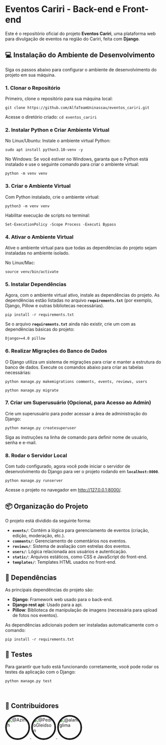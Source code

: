 # Eventos Cariri - Back-end e Front-end

Este é o repositório oficial do projeto **Eventos Cariri**, uma plataforma web para divulgação de eventos na região do Cariri, feita com **Django**.

## 💻 Instalação do Ambiente de Desenvolvimento

Siga os passos abaixo para configurar o ambiente de desenvolvimento do projeto em sua máquina.

### 1. Clonar o Repositório

Primeiro, clone o repositório para sua máquina local:

`git clone https://github.com/AlfaTeamUninassau/eventos_cariri.git`

Acesse o diretório criado:
`cd eventos_cariri`

### 2. Instalar Python e Criar Ambiente Virtual

No Linux/Ubuntu: Instale o ambiente virtual Python:

`sudo apt install python3.10-venv -y`

No Windows: Se você estiver no Windows, garanta que o Python está instalado e use o seguinte comando para criar o ambiente virtual:

`python -m venv venv`

### 3. Criar o Ambiente Virtual

Com Python instalado, crie o ambiente virtual:

`python3 -m venv venv`

Habilitar execução de scripts no terminal:

`Set-ExecutionPolicy -Scope Process -Executi Bypass`

### 4. Ativar o Ambiente Virtual

Ative o ambiente virtual para que todas as dependências do projeto sejam instaladas no ambiente isolado.

No Linux/Mac:

`source venv/bin/activate`

### 5. Instalar Dependências

Agora, com o ambiente virtual ativo, instale as dependências do projeto. As dependências estão listadas no arquivo **`requirements.txt`** (por exemplo, Django, Pillow e outras bibliotecas necessárias).

`pip install -r requirements.txt`

Se o arquivo **`requirements.txt`** ainda não existir, crie um com as dependências básicas do projeto:

`Django>=4.0
pillow`

### 6. Realizar Migrações do Banco de Dados

O Django utiliza um sistema de migrações para criar e manter a estrutura do banco de dados. Execute os comandos abaixo para criar as tabelas necessárias:

`python manage.py makemigrations comments, events, reviews, users`

`python manage.py migrate`

### 7. Criar um Superusuário (Opcional, para Acesso ao Admin)

Crie um superusuário para poder acessar a área de administração do Django:

`python manage.py createsuperuser`

Siga as instruções na linha de comando para definir nome de usuário, senha e e-mail.

### 8. Rodar o Servidor Local

Com tudo configurado, agora você pode iniciar o servidor de desenvolvimento do Django para ver o projeto rodando em **`localhost:8000`**.

`python manage.py runserver`

Acesse o projeto no navegador em http://127.0.0.1:8000/.

## 📦 Organização do Projeto

O projeto está dividido da seguinte forma:

- **`events/`**: Contém a lógica para gerenciamento de eventos (criação, edição, moderação, etc.).
- **`comments/`**: Gerenciamento de comentários nos eventos.
- **`reviews/`**: Sistema de avaliação com estrelas dos eventos.
- **`users/`**: Lógica relacionada aos usuários e autenticação.
- **`static/`**: Arquivos estáticos, como CSS e JavaScript do front-end.
- **`templates/`**: Templates HTML usados no front-end.

## 🔧 Dependências

As principais dependências do projeto são:

- **Django**: Framework web usado para o back-end.
- **Django rest api**: Usado para a api.
- **Pillow**: Biblioteca de manipulação de imagens (necessária para upload de fotos nos eventos).

As dependências adicionais podem ser instaladas automaticamente com o comando:

`pip install -r requirements.txt`

## 🚀 Testes

Para garantir que tudo está funcionando corretamente, você pode rodar os testes da aplicação com o Django:

`python manage.py test`

<br/>


## 👥 Contribuidores

<div> 
    <a href="https://github.com/Azinth">
        <img  src="https://avatars.githubusercontent.com/u/75175601?v=4" style="border-radius: 50%" width="70" height="70" border="5" alt="@Azinth">
    </a>
    <a href=“https://github.com/PedroGleidson”> 
        <img  src="https://avatars.githubusercontent.com/u/100448815?v=4" style="border-radius: 50%" width="70" height="70" border="5" alt="@PedroGleidson"> 
    </a> 
    <a href="https://github.com/alancglima"> 
        <img src="https://avatars.githubusercontent.com/u/100448739?v=4" style="border-radius: 50%" width="70" height="70" border="5" alt="@alancglima"> 
    </a> 
</div>
